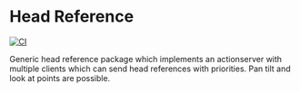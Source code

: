 # Head Reference

[![CI](https://github.com/tue-robotics/head_ref/actions/workflows/main.yml/badge.svg)](https://github.com/tue-robotics/head_ref/actions/workflows/main.yml)

Generic head reference package which implements an actionserver with multiple clients which can send head references with priorities. Pan tilt and look at points are possible.
